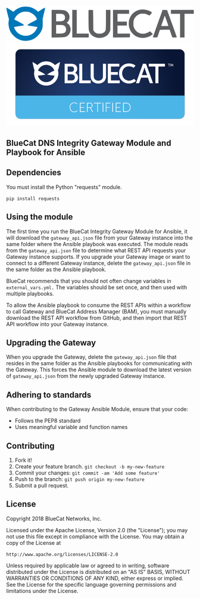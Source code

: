 ![alt text](logo.png "logo")
![alt text](bluecat_logo_1.png "bluecat_logo_1")

## BlueCat DNS Integrity Gateway Module and Playbook for Ansible

## Dependencies

You must install the Python "requests" module.

```
pip install requests
```

## Using the module

The first time you run the BlueCat Integrity Gateway Module for Ansible, it will download the `gateway_api.json` file from your Gateway instance into the same folder where the Ansible playbook was executed.
The module reads from the `gateway_api.json` file to determine what REST API requests your Gateway instance supports.
If you upgrade your Gateway image or want to connect to a different Gateway instance, delete the `gateway_api.json` file in the same folder as the Ansible playbook.

BlueCat recommends that you should not often change variables in `external_vars.yml.` The variables should be set once, and then used with multiple playbooks.

To allow the Ansible playbook to consume the REST APIs within a workflow to call Gateway and BlueCat Address Manager (BAM), you must manually download the REST API workflow from GitHub, and then import that REST API workflow into your Gateway instance. 

## Upgrading the Gateway

When you upgrade the Gateway, delete the `gateway_api.json` file that resides in the same folder as the Ansible playbooks for communicating with the Gateway.
This forces the Ansible module to download the latest version of `gateway_api.json` from the newly upgraded Gateway instance.

## Adhering to standards
When contributing to the Gateway Ansible Module, ensure that your code:
- Follows the PEP8 standard
- Uses meaningful variable and function names

## Contributing

1. Fork it!
2. Create your feature branch. `git checkout -b my-new-feature`
3. Commit your changes: `git commit -am 'Add some feature'`
4. Push to the branch: `git push origin my-new-feature`
5. Submit a pull request.

## License

Copyright 2018 BlueCat Networks, Inc.

Licensed under the Apache License, Version 2.0 (the "License");
you may not use this file except in compliance with the License.
You may obtain a copy of the License at

    http://www.apache.org/licenses/LICENSE-2.0

Unless required by applicable law or agreed to in writing, software
distributed under the License is distributed on an "AS IS" BASIS,
WITHOUT WARRANTIES OR CONDITIONS OF ANY KIND, either express or implied.
See the License for the specific language governing permissions and
limitations under the License.
